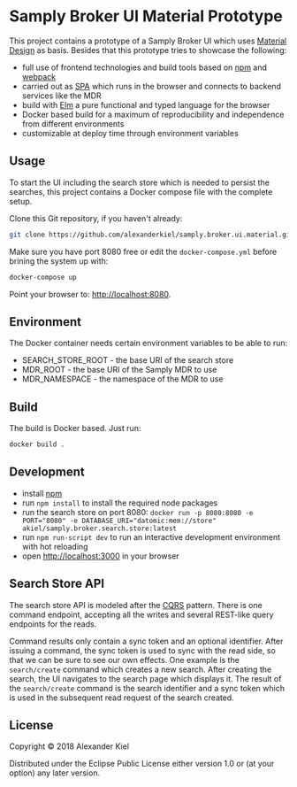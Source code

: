 # Samply Broker UI Material Prototype

This project contains a prototype of a Samply Broker UI which uses [Material Design][1] as basis. Besides that this prototype tries to showcase the following:

* full use of frontend technologies and build tools based on [npm][2] and [webpack][3]
* carried out as [SPA][4] which runs in the browser and connects to backend services like the MDR
* build with [Elm][5] a pure functional and typed language for the browser
* Docker based build for a maximum of reproducibility and independence from different environments
* customizable at deploy time through environment variables

## Usage

To start the UI including the search store which is needed to persist the searches, this project contains a Docker compose file with the complete setup. 

Clone this Git repository, if you haven't already:

```bash
git clone https://github.com/alexanderkiel/samply.broker.ui.material.git
```

Make sure you have port 8080 free or edit the `docker-compose.yml` before brining the system up with:

```bash
docker-compose up
```

Point your browser to: [http://localhost:8080](http://localhost:8080).

## Environment

The Docker container needs certain environment variables to be able to run:

* SEARCH_STORE_ROOT - the base URI of the search store
* MDR_ROOT - the base URI of the Samply MDR to use
* MDR_NAMESPACE - the namespace of the MDR to use

## Build

The build is Docker based. Just run:

```bash
docker build .
```

## Development

* install [npm][2]
* run `npm install` to install the required node packages
* run the search store on port 8080: `docker run -p 8080:8080 -e PORT="8080" -e DATABASE_URI="datomic:mem://store" akiel/samply.broker.search.store:latest`
* run `npm run-script dev` to run an interactive development environment with hot reloading
* open [http://localhost:3000](http://localhost:3000) in your browser

## Search Store API

The search store API is modeled after the [CQRS][6] pattern. There is one 
command endpoint, accepting all the writes and several REST-like query endpoints
for the reads.

Command results only contain a sync token and an optional identifier. After issuing a command, the sync token is used to sync with the read side, so that we can be sure to see our own effects. One example is the `search/create` command which creates a new search. After creating the search, the UI navigates to the search page which displays it. The result of the `search/create` command is the search identifier and a sync token which is used in the subsequent read request of the search created. 

## License

Copyright © 2018 Alexander Kiel

Distributed under the Eclipse Public License either version 1.0 or (at
your option) any later version.

[1]: <https://material.io>
[2]: <https://www.npmjs.com>
[3]: <https://webpack.js.org>
[4]: <https://en.wikipedia.org/wiki/Single-page_application>
[5]: <https://elm-lang.org>
[6]: <https://docs.microsoft.com/en-us/azure/architecture/patterns/cqrs>
